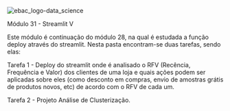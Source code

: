 ![ebac_logo-data_science](https://github.com/LucRib9/Ciencia_de_Dados_EBAC/assets/127044748/83baba6a-a2d6-47d2-a5ef-bd7e5ce7b7a7)

Módulo 31 - Streamlit V

Este módulo é continuação do módulo 28, na qual é estudada a função deploy através do streamlit. Nesta pasta encontram-se duas 
tarefas, sendo elas:

Tarefa 1 - Deploy do streamlit onde é analisado o RFV (Recência, Frequência e Valor) dos clientes de uma loja e quais ações podem
ser aplicadas sobre eles (como desconto em compras, envio de amostras grátis de produtos novos, etc) de acordo com o RFV de cada um.

Tarefa 2 - Projeto Análise de Clusterização.
